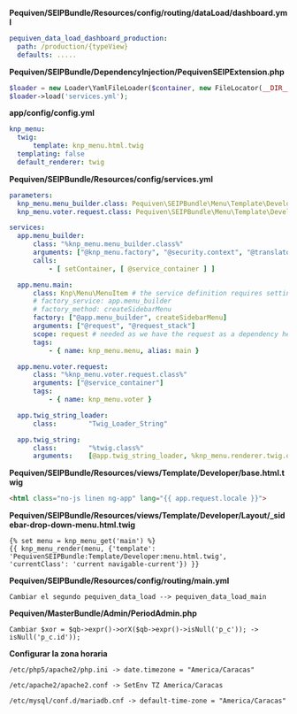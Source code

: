 **Pequiven/SEIPBundle/Resources/config/routing/dataLoad/dashboard.yml**
```yaml
pequiven_data_load_dashboard_production:
  path: /production/{typeView}
  defaults: .....
```

**Pequiven/SEIPBundle/DependencyInjection/PequivenSEIPExtension.php**
```php
$loader = new Loader\YamlFileLoader($container, new FileLocator(__DIR__.'/../Resources/config'));
$loader->load('services.yml');
```

**app/config/config.yml**
```yaml
knp_menu:
  twig:
      template: knp_menu.html.twig
  templating: false
  default_renderer: twig
```

**Pequiven/SEIPBundle/Resources/config/services.yml**
```yaml
parameters:
  knp_menu.menu_builder.class: Pequiven\SEIPBundle\Menu\Template\Developer\BackendMenuBuilder
  knp_menu.voter.request.class: Pequiven\SEIPBundle\Menu\Template\Developer\RequestVoter

services:
  app.menu_builder:
      class: "%knp_menu.menu_builder.class%"
      arguments: ["@knp_menu.factory", "@security.context", "@translator", "@service_container"]
      calls:
          - [ setContainer, [ @service_container ] ]

  app.menu.main:
      class: Knp\Menu\MenuItem # the service definition requires setting the class
      # factory_service: app.menu_builder
      # factory_method: createSidebarMenu
      factory: ["@app.menu_builder", createSidebarMenu]
      arguments: ["@request", "@request_stack"]
      scope: request # needed as we have the request as a dependency here
      tags:
          - { name: knp_menu.menu, alias: main }

  app.menu.voter.request:
      class: "%knp_menu.voter.request.class%"
      arguments: ["@service_container"]
      tags:
          - { name: knp_menu.voter }

  app.twig_string_loader:
      class:        "Twig_Loader_String"

  app.twig_string:
      class:        "%twig.class%"
      arguments:    [@app.twig_string_loader, %knp_menu.renderer.twig.options%]
```

**Pequiven/SEIPBundle/Resources/views/Template/Developer/base.html.twig**
```html
<html class="no-js linen ng-app" lang="{{ app.request.locale }}">
```

**Pequiven/SEIPBundle/Resources/views/Template/Developer/Layout/_sidebar-drop-down-menu.html.twig**
```twig
{% set menu = knp_menu_get('main') %}
{{ knp_menu_render(menu, {'template': 'PequivenSEIPBundle:Template/Developer:menu.html.twig', 'currentClass': 'current navigable-current'}) }}
```

**Pequiven/SEIPBundle/Resources/config/routing/main.yml**
```
Cambiar el segundo pequiven_data_load --> pequiven_data_load_main
```

**Pequiven/MasterBundle/Admin/PeriodAdmin.php**
```
Cambiar $xor = $qb->expr()->orX($qb->expr()->isNull('p_c')); -> isNull('p_c.id'));
```

**Configurar la zona horaria**
```
/etc/php5/apache2/php.ini -> date.timezone = "America/Caracas"

/etc/apache2/apache2.conf -> SetEnv TZ America/Caracas

/etc/mysql/conf.d/mariadb.cnf -> default-time-zone = "America/Caracas"
```